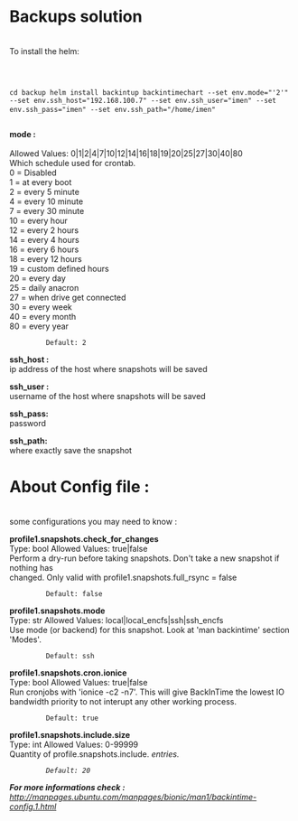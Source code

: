 # Backups solution
<br>
To install the helm: 
<pre>
    <code>

cd backup
helm install backintup backintimechart --set env.mode="'2'" --set env.ssh_host="192.168.100.7" --set env.ssh_user="imen" --set env.ssh_pass="imen" --set env.ssh_path="/home/imen"
    </code>
</pre>


**mode :**  
<br>Allowed Values: 0|1|2|4|7|10|12|14|16|18|19|20|25|27|30|40|80
<br>             Which  schedule  used  for  crontab.
<br>              0 = Disabled
<br>              1 = at every boot
<br>              2 = every 5 minute
<br>              4 = every 10 minute
<br>              7 = every 30 minute
<br>             10 = every hour
<br>             12 = every 2 hours
<br>             14 = every 4 hours
<br>             16 = every 6 hours
<br>             18 = every 12 hours
<br>             19 = custom defined hours
<br>             20 = every day
<br>             25 = daily anacron
<br>             27 = when drive get connected
<br>             30 = every week
<br>             40 = every month
<br>             80 = every year

             Default: 2


**ssh_host :**
<br>ip address of the host where snapshots will be saved

**ssh_user :**
<br>username of the host where snapshots will be saved

**ssh_pass:**
<br>password

**ssh_path:**
<br>where exactly save the snapshot


# About Config file :
<br>some configurations you may need to know :


**profile1.snapshots.check_for_changes**
<br>             Type: bool      Allowed Values: true|false
<br>             Perform a dry-run before taking snapshots. Don't take a new snapshot if nothing  has
<br>             changed. Only valid with profile1.snapshots.full_rsync = false

             Default: false

**profile1.snapshots.mode**
<br>             Type: str       Allowed Values: local|local_encfs|ssh|ssh_encfs
<br>             Use mode (or backend) for this snapshot. Look at 'man backintime' section 'Modes'.

             Default: ssh


**profile1.snapshots.cron.ionice**
<br>             Type: bool      Allowed Values: true|false
<br>             Run cronjobs with 'ionice  -c2  -n7'.  This  will  give  BackInTime  the  lowest  IO
<br>             bandwidth priority to not interupt any other working process.

             Default: true

**profile1.snapshots.include.size**
<br>             Type: int       Allowed Values: 0-99999
<br>             Quantity of profile.snapshots.include.<I> entries.

             Default: 20

**For more informations check :**
http://manpages.ubuntu.com/manpages/bionic/man1/backintime-config.1.html


